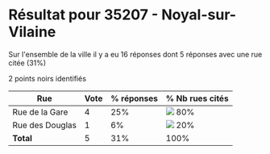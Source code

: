 # Résultat pour 35207 - Noyal-sur-Vilaine

Sur l'ensemble de la ville il y a eu 16 réponses dont 5 réponses avec une rue citée (31%)

2 points noirs identifiés

| Rue | Vote | % réponses | % Nb rues cités|
|-----|------|------------|----------------|
| Rue de la Gare | 4 | 25% | <img src="../../img/bar_80.gif" />&nbsp;80%|
| Rue des Douglas | 1 | 6% | <img src="../../img/bar_20.gif" />&nbsp;20%|
| **Total** | 5 | 31% | 100%|
